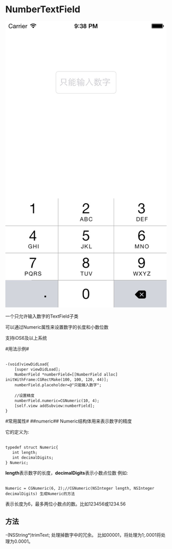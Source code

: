 NumberTextField
===============
![image](https://raw.githubusercontent.com/yuxiangq/NumberTextField/master/Screenshots/61F90395-1DDC-4BDA-9DDB-B4E0C7B01ADD.png)

一个只允许输入数字的TextField子类

可以通过Numeric属性来设置数字的长度和小数位数

支持iOS6及以上系统

#用法示例#

<pre><code>
-(void)viewDidLoad{
    [super viewDidLoad];
    NumberField *numberField=[[NumberField alloc] initWithFrame:CGRectMake(100, 100, 120, 44)];
    numberField.placeholder=@"只能输入数字";
    
    //设置精度
    numberField.numeric=CGNumeric(10, 4);
    [self.view addSubview:numberField];
}
</code></pre>

#常用属性#
##numeric##
Numeric结构体用来表示数字的精度

它的定义为:
<pre><code>
typedef struct Numeric{
   int length;
   int decimalDigits;
} Numeric;
</code></pre>

**length**表示数字的长度，**decimalDigits**表示小数点位数
例如:
<pre><code>
Numeric = CGNumeric(6, 2);//CGNumeric(NSInteger length, NSInteger decimalDigits) 生成Numeric的方法
</code></pre>
表示长度为6，最多两位小数点的数。比如123456或1234.56

## 方法
-(NSString*)trimText;
处理掉数字中的冗余。
比如00001，将处理为1;.0001将处理为0.0001。

